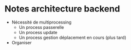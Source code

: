 # Notes architecture backend  

- Nécessité de multiprocessing
  - Un process passerelle
  - Un process update
  - Un process gestion déplacement en cours (plus tard)
- Organiser